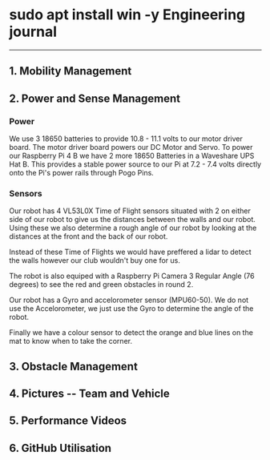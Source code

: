 # sudo apt install win -y Engineering journal

---
## 1. Mobility Management


## 2. Power and Sense Management
### Power
We use 3 18650 batteries to provide 10.8 - 11.1 volts to our motor driver board. The motor driver board powers our DC Motor and Servo. To power our Raspberry Pi 4 B we have 2 more 18650 Batteries in a Waveshare UPS Hat B. This provides a stable power source to our Pi at 7.2 - 7.4 volts directly onto the Pi's power rails through Pogo Pins.

### Sensors
Our robot has 4 VL53L0X Time of Flight sensors situated with 2 on either side of our robot to give us the distances between the walls and our robot. Using these we also determine a rough angle of our robot by looking at the distances at the front and the back of our robot.

Instead of these Time of Flights we would have preffered a lidar to detect the walls however our club wouldn't buy one for us.

The robot is also equiped with a Raspberry Pi Camera 3 Regular Angle (76 degrees) to see the red and green obstacles in round 2. 

Our robot has a Gyro and accelorometer sensor (MPU60-50). We do not use the Accelorometer, we just use the Gyro to determine the angle of the robot. 

Finally we have a colour sensor to detect the orange and blue lines on the mat to know when to take the corner.

## 3. Obstacle Management


## 4. Pictures -- Team and Vehicle


## 5. Performance Videos


## 6. GitHub Utilisation

